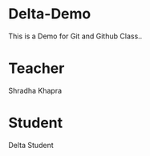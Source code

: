 # Delta-Demo
This is a Demo for Git and Github Class..

# Teacher
Shradha Khapra

# Student
Delta Student
